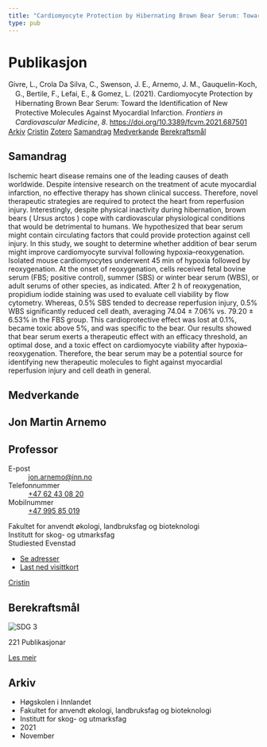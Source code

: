 ```yaml
---
title: "Cardiomyocyte Protection by Hibernating Brown Bear Serum: Toward the Identification of New Protective Molecules Against Myocardial Infarction"
type: pub
---
```

<h1>Publikasjon</h1>
<article id="csl-bib-container-B5DUW8F6" class="csl-bib-container">
  <div class="csl-bib-body" style="line-height: 1.35; padding-left: 1em; text-indent:-1em;">
  <div class="csl-entry">Givre, L., Crola Da Silva, C., Swenson, J. E., Arnemo, J. M., Gauquelin-Koch, G., Bertile, F., Lefai, E., &amp; Gomez, L. (2021). Cardiomyocyte Protection by Hibernating Brown Bear Serum: Toward the Identification of New Protective Molecules Against Myocardial Infarction. <i>Frontiers in Cardiovascular Medicine</i>, <i>8</i>. <a href="https://doi.org/10.3389/fcvm.2021.687501">https://doi.org/10.3389/fcvm.2021.687501</a></div>
</div>
  <div class="csl-bib-buttons">
    <a href="#taxonomy-article-B5DUW8F6" class="csl-bib-button">Arkiv</a>
    <a href="https://app.cristin.no/results/show.jsf?id=1956126" alt="Cristin URL" class="csl-bib-button">Cristin</a>
    <a href="http://zotero.org/groups/5022929/items/B5DUW8F6" alt="Zotero URL" class="csl-bib-button">Zotero</a>
    <a href="#abstract-article-B5DUW8F6" class="csl-bib-button">Samandrag</a>
    <a href="#contributors-article-B5DUW8F6" class="csl-bib-button">Medverkande</a>
    <a href="#sdg-article-B5DUW8F6" class="csl-bib-button">Berekraftsmål</a>
  </div>
  <div id="csl-bib-meta-container-B5DUW8F6"></div>
</article>
<div id="csl-bib-meta-B5DUW8F6" class="csl-bib-meta">
  <article id="abstract-article-B5DUW8F6" class="abstract-article">
    <h1>Samandrag</h1>
    Ischemic heart disease remains one of the leading causes of death worldwide. Despite intensive research on the treatment of acute myocardial infarction, no effective therapy has shown clinical success. Therefore, novel therapeutic strategies are required to protect the heart from reperfusion injury. Interestingly, despite physical inactivity during hibernation, brown bears ( Ursus arctos ) cope with cardiovascular physiological conditions that would be detrimental to humans. We hypothesized that bear serum might contain circulating factors that could provide protection against cell injury. In this study, we sought to determine whether addition of bear serum might improve cardiomyocyte survival following hypoxia–reoxygenation. Isolated mouse cardiomyocytes underwent 45 min of hypoxia followed by reoxygenation. At the onset of reoxygenation, cells received fetal bovine serum (FBS; positive control), summer (SBS) or winter bear serum (WBS), or adult serums of other species, as indicated. After 2 h of reoxygenation, propidium iodide staining was used to evaluate cell viability by flow cytometry. Whereas, 0.5% SBS tended to decrease reperfusion injury, 0.5% WBS significantly reduced cell death, averaging 74.04 ± 7.06% vs. 79.20 ± 6.53% in the FBS group. This cardioprotective effect was lost at 0.1%, became toxic above 5%, and was specific to the bear. Our results showed that bear serum exerts a therapeutic effect with an efficacy threshold, an optimal dose, and a toxic effect on cardiomyocyte viability after hypoxia–reoxygenation. Therefore, the bear serum may be a potential source for identifying new therapeutic molecules to fight against myocardial reperfusion injury and cell death in general.
  </article>
  <article id="contributors-article-B5DUW8F6" class="contributors-article">
    <h1>Medverkande</h1>
    <div class="personas">
<div class="vrtx-hinn-person-card">
<div class="photo">
<i class="lar la-user-circle missing-person"></i>
</div>
<div class="info">
<hgroup><h1>Jon Martin Arnemo</h1>
<h2>Professor</h2>
</hgroup><dl>
<dt>E-post</dt>
<dd>
<a href="mailto:jon.arnemo@inn.no">jon.arnemo@inn.no</a>
</dd>
<dt>Telefonnummer</dt>
<dd><a href="tel:+4762430820">
+47 62 43 08 20
</a></dd>
<dt>Mobilnummer</dt>
<dd><a href="tel:+4799585019">
+47 995 85 019
</a></dd>
</dl>
<p>
Fakultet for anvendt økologi, landbruksfag og bioteknologi<br>
Institutt for skog- og utmarksfag<br>
Studiested Evenstad
</p>
<ul class="vrtx-hinn-links">
<li><a href="https://www.inn.no/finn-en-ansatt/jon-arnemo.html#vrtx-hinn-addresses">Se adresser</a></li>
<li><a href="https://www.inn.no/finn-en-ansatt/jon-arnemo.html?vrtx=vcf">Last ned visittkort</a></li>
</ul>
</div>
</div>
<a href="https://app.cristin.no/persons/show.jsf?id=328246" alt="Cristin URL" class="personas-cristin">Cristin</a>
</div>
  </article>
  <article id="sdg-article-B5DUW8F6" class="sdg-article">
    <h1>Berekraftsmål</h1>
    <div class="sdg-container"><div id="sdg3" class="sdg">
<img src="{{< params subfolder >}}images/sdg/sdg03_no.png" class="image" alt="SDG 3">
<div class="sdg-overlay">
<p class="sdg-publication-count"><span>221</span> Publikasjonar</p>
<p><a href="https://www.fn.no/om-fn/fns-baerekraftsmaal/god-helse-og-livskvalitet?lang=nno-NO" class="sdg-read-more">Les meir</a></p>
</div>
</div></div>
  </article>
  <article id="taxonomy-article-B5DUW8F6" class="taxonomy-article">
    <h1>Arkiv</h1>
    <ul>
      <li>Høgskolen i Innlandet</li>
      <li>Fakultet for anvendt økologi, landbruksfag og bioteknologi</li>
      <li>Institutt for skog- og utmarksfag</li>
      <li>2021</li>
      <li>November</li>
    </ul>
  </article>
</div>
